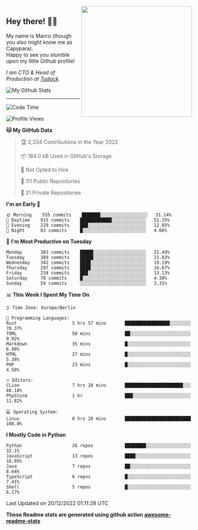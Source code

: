 <img src="https://capypara.de/para_logo.png?a=13" align="right" width="300">

## Hey there! 👋🙃
My name is Marco (though you also might know me as Capypara).  
Happy to see you stumble upon my little Github profile!

*I am CTO & Head of Production at <a href="http://tudock.de">Tudock</a>.*


![My Github Stats](https://github-readme-stats.vercel.app/api?username=theCapypara&show_icons=true&title_color=8ea106&text_color=ffffff&icon_color=8ea106&bg_color=2F343F&hide_border=1)

---
<!--START_SECTION:waka-->
![Code Time](http://img.shields.io/badge/Code%20Time-1%2C974%20hrs%2036%20mins-blue)

![Profile Views](http://img.shields.io/badge/Profile%20Views-0-blue)

**🐱 My GitHub Data** 

> 🏆 2,334 Contributions in the Year 2022
 > 
> 📦 184.0 kB Used in GitHub's Storage 
 > 
> 🚫 Not Opted to Hire
 > 
> 📜 111 Public Repositories 
 > 
> 🔑 21 Private Repositories  
 > 
**I'm an Early 🐤** 

```text
🌞 Morning    555 commits    ███████░░░░░░░░░░░░░░░░░░   31.14% 
🌆 Daytime    915 commits    ████████████░░░░░░░░░░░░░   51.35% 
🌃 Evening    229 commits    ███░░░░░░░░░░░░░░░░░░░░░░   12.85% 
🌙 Night      83 commits     █░░░░░░░░░░░░░░░░░░░░░░░░   4.66%

```
📅 **I'm Most Productive on Tuesday** 

```text
Monday       383 commits    █████░░░░░░░░░░░░░░░░░░░░   21.49% 
Tuesday      389 commits    █████░░░░░░░░░░░░░░░░░░░░   21.83% 
Wednesday    342 commits    ████░░░░░░░░░░░░░░░░░░░░░   19.19% 
Thursday     297 commits    ████░░░░░░░░░░░░░░░░░░░░░   16.67% 
Friday       234 commits    ███░░░░░░░░░░░░░░░░░░░░░░   13.13% 
Saturday     78 commits     █░░░░░░░░░░░░░░░░░░░░░░░░   4.38% 
Sunday       59 commits     ░░░░░░░░░░░░░░░░░░░░░░░░░   3.31%

```


📊 **This Week I Spent My Time On** 

```text
⌚︎ Time Zone: Europe/Berlin

💬 Programming Languages: 
Rust                     5 hrs 57 mins       █████████████████░░░░░░░░   70.37% 
TOML                     50 mins             ██░░░░░░░░░░░░░░░░░░░░░░░   9.92% 
Markdown                 35 mins             █░░░░░░░░░░░░░░░░░░░░░░░░   6.98% 
HTML                     27 mins             █░░░░░░░░░░░░░░░░░░░░░░░░   5.38% 
PHP                      23 mins             █░░░░░░░░░░░░░░░░░░░░░░░░   4.58%

🔥 Editors: 
CLion                    7 hrs 28 mins       ██████████████████████░░░   88.18% 
PhpStorm                 1 hr                ███░░░░░░░░░░░░░░░░░░░░░░   11.82%

💻 Operating System: 
Linux                    8 hrs 28 mins       █████████████████████████   100.0%

```

**I Mostly Code in Python** 

```text
Python                   26 repos            ████████░░░░░░░░░░░░░░░░░   32.1% 
JavaScript               13 repos            ████░░░░░░░░░░░░░░░░░░░░░   16.05% 
Java                     7 repos             ██░░░░░░░░░░░░░░░░░░░░░░░   8.64% 
TypeScript               6 repos             █░░░░░░░░░░░░░░░░░░░░░░░░   7.41% 
Shell                    5 repos             █░░░░░░░░░░░░░░░░░░░░░░░░   6.17%

```



 Last Updated on 20/12/2022 01:11:28 UTC
<!--END_SECTION:waka-->

**These Readme stats are generated using github action [awesome-readme-stats](https://github.com/anmol098/waka-readme-stats)**
